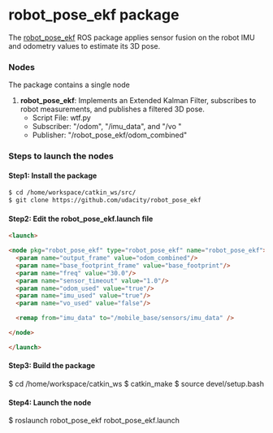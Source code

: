 
# robot_pose_ekf package
The [robot_pose_ekf](http://wiki.ros.org/robot_pose_ekf) ROS package applies sensor fusion on the robot IMU and odometry values to estimate its 3D pose.

### Nodes
The package contains a single node 
1. **robot_pose_ekf**: Implements an Extended Kalman Filter, subscribes to robot measurements, and publishes a filtered 3D pose.
      * Script File: wtf.py
      * Subscriber: "/odom", "/imu_data", and "/vo " 
      * Publisher: "/robot_pose_ekf/odom_combined"

### Steps to launch the nodes
#### Step1: Install the package
```sh
$ cd /home/workspace/catkin_ws/src/
$ git clone https://github.com/udacity/robot_pose_ekf
```
#### Step2: Edit the robot_pose_ekf.launch file
```html
<launch>

<node pkg="robot_pose_ekf" type="robot_pose_ekf" name="robot_pose_ekf">
  <param name="output_frame" value="odom_combined"/>
  <param name="base_footprint_frame" value="base_footprint"/>
  <param name="freq" value="30.0"/>
  <param name="sensor_timeout" value="1.0"/>  
  <param name="odom_used" value="true"/>
  <param name="imu_used" value="true"/>
  <param name="vo_used" value="false"/>

  <remap from="imu_data" to="/mobile_base/sensors/imu_data" />    

</node>

</launch>
```
#### Step3: Build the package
$ cd /home/workspace/catkin_ws
$ catkin_make
$ source devel/setup.bash
#### Step4: Launch the node
$ roslaunch robot_pose_ekf robot_pose_ekf.launch
